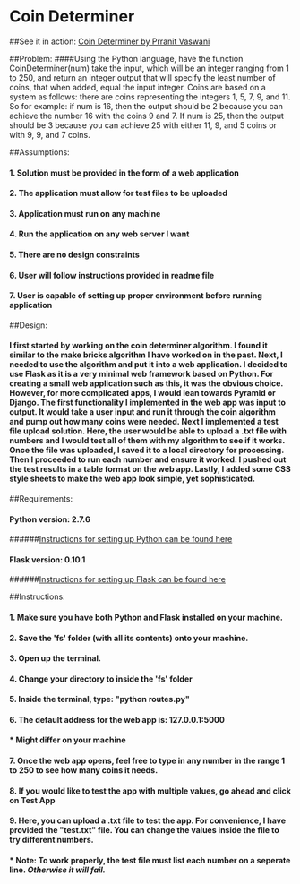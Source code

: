 # Coin Determiner

##See it in action: [Coin Determiner by Prranit Vaswani](http://prranit.pythonanywhere.com)

##Problem:
####Using the Python language, have the function CoinDeterminer(num) take the input, which will be an integer ranging from 1 to 250, and return an integer output that will specify the least number of coins, that when added, equal the input integer. Coins are based on a system as follows: there are coins representing the integers 1, 5, 7, 9, and 11. So for example: if num is 16, then the output should be 2 because you can achieve the number 16 with the coins 9 and 7. If num is 25, then the output should be 3 because you can achieve 25 with either 11, 9, and 5 coins or with 9, 9, and 7 coins. 

##Assumptions:
#### 1. Solution must be provided in the form of a web application
#### 2. The application must allow for test files to be uploaded
#### 3. Application must run on any machine
#### 4. Run the application on any web server I want
#### 5. There are no design constraints
#### 6. User will follow instructions provided in readme file
#### 7. User is capable of setting up proper environment before running application

##Design:
#### I first started by working on the coin determiner algorithm. I found it similar to the make bricks algorithm I have worked on in the past. Next, I needed to use the algorithm and put it into a web application. I decided to use Flask as it is a very minimal web framework based on Python. For creating a small web application such as this, it was the obvious choice. However, for more complicated apps, I would lean towards Pyramid or Django. The first functionality I implemented in the web app was input to output. It would take a user input and run it through the coin algorithm and pump out how many coins were needed. Next I implemented a test file upload solution. Here, the user would be able to upload a .txt file with numbers and I would test all of them with my algorithm to see if it works. Once the file was uploaded, I saved it to a local directory for processing. Then I proceeded to run each number and ensure it worked. I pushed out the test results in a table format on the web app. Lastly, I added some CSS style sheets to make the web app look simple, yet sophisticated.

##Requirements:
#### Python version: 2.7.6
######[Instructions for setting up Python can be found here](https://www.python.org/downloads/)
#### Flask version: 0.10.1
######[Instructions for setting up Flask can be found here](http://flask.pocoo.org/docs/0.10/installation/)

##Instructions:
#### 1. Make sure you have both Python and Flask installed on your machine.
#### 2. Save the 'fs' folder (with all its contents) onto your machine.
#### 3. Open up the terminal.
#### 4. Change your directory to inside the 'fs' folder
#### 5. Inside the terminal, type: **"python routes.py"**
#### 6. The default address for the web app is: **127.0.0.1:5000** 
####		* Might differ on your machine
#### 7. Once the web app opens, feel free to type in any number in the range 1 to 250 to see how many coins it needs.
#### 8. If you would like to test the app with multiple values, go ahead and click on **Test App**
#### 9. Here, you can upload a **.txt** file to test the app. For convenience, I have provided the "test.txt" file. You can change the values inside the file to try different numbers.
#### 		* Note: To work properly, the test file must list each number on a seperate line. *Otherwise it will fail.*

